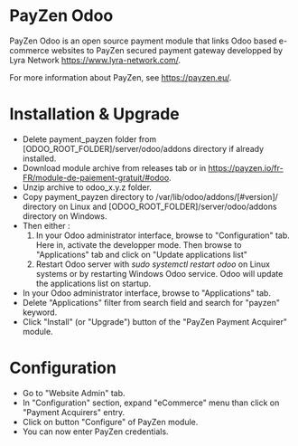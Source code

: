 # PayZen Odoo

PayZen Odoo is an open source payment module that links Odoo based e-commerce websites to PayZen secured payment gateway developped by Lyra Network https://www.lyra-network.com/.

For more information about PayZen, see https://payzen.eu/.

# Installation & Upgrade

- Delete payment_payzen folder from [ODOO_ROOT_FOLDER]/server/odoo/addons directory if already installed.
- Download module archive from releases tab or in https://payzen.io/fr-FR/module-de-paiement-gratuit/#odoo.
- Unzip archive to odoo_x.y.z folder.
- Copy payment_payzen directory to /var/lib/odoo/addons/[#version]/ directory on Linux and [ODOO_ROOT_FOLDER]/server/odoo/addons directory on Windows.
- Then either :
  1. In your Odoo administrator interface, browse to "Configuration" tab. Here in, activate the developper mode. Then browse to "Applications" tab and click on "Update applications list"
  2. Restart Odoo server with *sudo systemctl restart odoo* on Linux systems or by restarting Windows Odoo service. Odoo will update the applications list on startup.
- In your Odoo administrator interface, browse to "Applications" tab.
- Delete "Applications" filter from search field and search for "payzen" keyword.
- Click "Install" (or "Upgrade") button of the "PayZen Payment Acquirer" module.

# Configuration

- Go to "Website Admin" tab.
- In "Configuration" section, expand "eCommerce" menu than click on "Payment Acquirers" entry.
- Click on button "Configure" of PayZen module.
- You can now enter PayZen credentials.
